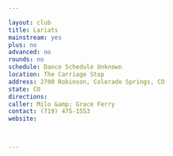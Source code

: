 ```yaml
---

layout: club
title: Lariats
mainstream: yes
plus: no
advanced: no
rounds: no
schedule: Dance Schedule Unknown
location: The Carriage Stop
address: 2700 Robinson, Colorado Springs, CO
state: CO
directions: 
caller: Milo &amp; Grace Ferry
contact: (719) 475-1553
website: 



---
```


